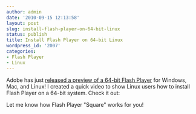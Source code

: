 ```yaml
---
author: admin
date: '2010-09-15 12:13:58'
layout: post
slug: install-flash-player-on-64-bit-linux
status: publish
title: Install Flash Player on 64-bit Linux
wordpress_id: '2007'
categories:
- Flash Player
- Linux
---
```


Adobe has just [released a preview of a 64-bit Flash
Player](http://adobe.com/go/fpsquare) for Windows, Mac, and Linux! I created a
quick video to show Linux users how to install Flash Player on a 64-bit
system. Check it out:

Let me know how Flash Player "Square" works for you!

